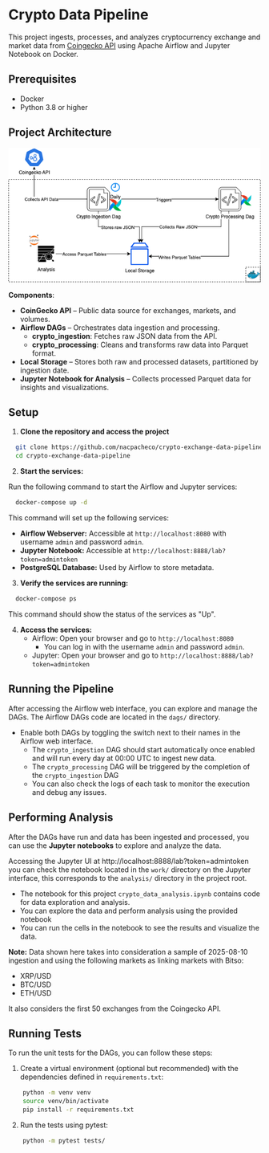# Crypto Data Pipeline

This project ingests, processes, and analyzes cryptocurrency exchange and market data from 
[Coingecko API](https://docs.coingecko.com/v3.0.1/reference/introduction) using Apache Airflow and Jupyter Notebook
on Docker.

## Prerequisites

- Docker
- Python 3.8 or higher

## Project Architecture

![crypto_pipeline_arch.png](crypto_pipeline_arch.png)

**Components**:

* **CoinGecko API** – Public data source for exchanges, markets, and volumes.
* **Airflow DAGs** – Orchestrates data ingestion and processing.
  * **crypto_ingestion**: Fetches raw JSON data from the API.
  * **crypto_processing**: Cleans and transforms raw data into Parquet format.
* **Local Storage** – Stores both raw and processed datasets, partitioned by ingestion date.
* **Jupyter Notebook for Analysis** – Collects processed Parquet data for insights and visualizations.

## Setup

1. **Clone the repository and access the project**
```bash 
  git clone https://github.com/nacpacheco/crypto-exchange-data-pipeline 
  cd crypto-exchange-data-pipeline
```

2. **Start the services:**

Run the following command to start the Airflow and Jupyter services:

```bash
  docker-compose up -d
```

This command will set up the following services:
- **Airflow Webserver:** Accessible at `http://localhost:8080` with username `admin` and password `admin`.
- **Jupyter Notebook:** Accessible at `http://localhost:8888/lab?token=admintoken`
- **PostgreSQL Database:** Used by Airflow to store metadata.

3. **Verify the services are running:**
```bash
  docker-compose ps
```
This command should show the status of the services as "Up".

4. **Access the services:**
   - Airflow: Open your browser and go to `http://localhost:8080`
     - You can log in with the username `admin` and password `admin`.
   - Jupyter: Open your browser and go to `http://localhost:8888/lab?token=admintoken`

## Running the Pipeline

After accessing the Airflow web interface, you can explore and manage the DAGs.
The Airflow DAGs code are located in the `dags/` directory.
   - Enable both DAGs by toggling the switch next to their names in the Airflow web interface.
     - The `crypto_ingestion` DAG should start automatically once enabled and will run every day at 00:00 UTC to ingest new data.
     - The `crypto_processing` DAG will be triggered by the completion of the `crypto_ingestion` DAG
     - You can also check the logs of each task to monitor the execution and debug any issues.

## Performing Analysis
After the DAGs have run and data has been ingested and processed, you can use the **Jupyter notebooks** to explore and analyze the data.

Accessing the Jupyter UI at http://localhost:8888/lab?token=admintoken you can check the notebook located in the `work/` directory on the Jupyter interface,
this corresponds to the `analysis/` directory in the project root.
   - The notebook for this project `crypto_data_analysis.ipynb` contains code for data exploration and analysis.
   - You can explore the data and perform analysis using the provided notebook
   - You can run the cells in the notebook to see the results and visualize the data.

**Note:**
Data shown here takes into consideration a sample of 2025-08-10 ingestion and using the following markets as linking markets with Bitso:
* XRP/USD
* BTC/USD
* ETH/USD

It also considers the first 50 exchanges from the Coingecko API.

## Running Tests
To run the unit tests for the DAGs, you can follow these steps:

1. Create a virtual environment (optional but recommended) with the dependencies defined in `requirements.txt`:
```bash
    python -m venv venv
    source venv/bin/activate
    pip install -r requirements.txt
```

2. Run the tests using pytest:
```bash
    python -m pytest tests/
```

